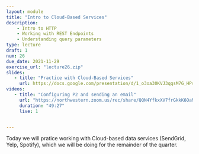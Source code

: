 ```yaml
---
layout: module
title: "Intro to Cloud-Based Services"
description:
    - Intro to HTTP
    - Working with REST Endpoints
    - Understanding query parameters
type: lecture
draft: 1
num: 26
due_date: 2021-11-29
exercise_url: "lecture26.zip"
slides:
   - title: "Practice with Cloud-Based Services"
     url: https://docs.google.com/presentation/d/1_o3oa30KVJ3qqsM7G_HPsKRUsw7RiiqoyKLGdaS7q6A/edit?usp=sharing
videos:
   - title: "Configuring P2 and sending an email"
     url: "https://northwestern.zoom.us/rec/share/QQN4YfkxXV7frGkkK6OaMOJAnsDN4YHJVp2IjXb0fhoky-7rvSYoOVTyFIBZdHsS.BOmWCjR-A0K1LFRW?startTime=1605716239000"
     duration: "49:27"
     live: 1


---
```


Today we will pratice working with Cloud-based data services (SendGrid, Yelp, Spotify), which we will be doing for the remainder of the quarter.